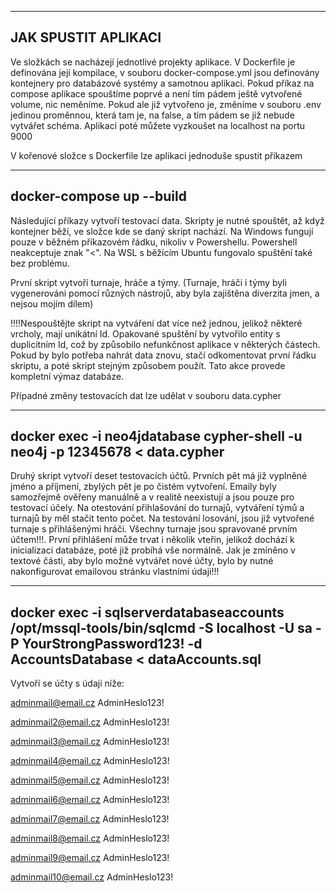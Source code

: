 
------------------------------------------------
JAK SPUSTIT APLIKACI
------------------------------------------------

Ve složkách se nacházejí jednotlivé projekty aplikace. V Dockerfile je definována její kompilace, v souboru docker-compose.yml jsou definovány kontejnery pro databázové systémy a samotnou aplikaci. 
Pokud příkaz na compose aplikace spouštíme poprvé a není tím pádem ještě vytvořené volume, nic neměníme. Pokud ale již vytvořeno je, změníme v souboru .env jedinou proměnnou, která tam 
je, na false, a tím pádem se již nebude vytvářet schéma. Aplikaci poté můžete vyzkoušet na localhost na portu 9000

V kořenové složce s Dockerfile lze aplikaci jednoduše spustit příkazem 

-------------------------
docker-compose up --build
-------------------------


Následující příkazy vytvoří testovací data. Skripty je nutné spouštět, až když kontejner běží, ve složce kde se daný skript nachází. Na Windows fungují pouze v běžném příkazovém řádku, 
nikoliv v Powershellu. Powershell neakceptuje znak "<". Na WSL s běžícím Ubuntu fungovalo spuštění také bez problému.

První skript vytvoří turnaje, hráče a týmy. (Turnaje, hráči i týmy byli vygenerováni pomocí různých nástrojů, aby byla zajištěna diverzita jmen, a nejsou mojím dílem)

!!!!Nespouštějte skript na vytváření dat více než jednou, jelikož některé vrcholy, mají unikátní Id. Opakované spuštění by vytvořilo entity s duplicitním Id, což by způsobilo nefunkčnost
aplikace v některých částech. Pokud by bylo potřeba nahrát data znovu, stačí odkomentovat první řádku skriptu, a poté skript stejným způsobem použít. Tato akce provede kompletní
výmaz databáze.

Případné změny testovacích dat lze udělat v souboru data.cypher

----------------------------------------------------------------------------
docker exec -i neo4jdatabase cypher-shell -u neo4j -p 12345678 < data.cypher
----------------------------------------------------------------------------

Druhý skript vytvoří deset testovacích účtů. Prvních pět má již vyplněné jméno a příjmení, zbylých pět je po čistém vytvoření. Emaily byly samozřejmě ověřeny manuálně a v realitě 
neexistují a jsou pouze pro testovací účely. Na otestování přihlašování do turnajů, vytváření týmů a turnajů by měl stačit tento počet. Na testování losování, jsou již vytvořené turnaje
s přihlášenými hráči. Všechny turnaje jsou spravované prvním účtem!!!. První přihlášení může trvat i několik vteřin, jelikož dochází k inicializaci databáze, poté již probíhá vše normálně. 
Jak je zmíněno v textové části, aby bylo možné vytvářet nové účty, bylo by nutné nakonfigurovat emailovou stránku vlastními údaji!!!

--------------------------------------------------------------------------------------------------------------------------------------------------------
docker exec -i sqlserverdatabaseaccounts /opt/mssql-tools/bin/sqlcmd -S localhost -U sa -P YourStrongPassword123! -d AccountsDatabase < dataAccounts.sql
--------------------------------------------------------------------------------------------------------------------------------------------------------

Vytvoří se účty s údaji níže:

adminmail@email.cz
AdminHeslo123!

adminmail2@email.cz
AdminHeslo123!

adminmail3@email.cz
AdminHeslo123!

adminmail4@email.cz
AdminHeslo123!

adminmail5@email.cz
AdminHeslo123!

adminmail6@email.cz
AdminHeslo123!

adminmail7@email.cz
AdminHeslo123!

adminmail8@email.cz
AdminHeslo123!

adminmail9@email.cz
AdminHeslo123!

adminmail10@email.cz
AdminHeslo123!

